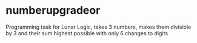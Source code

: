 # numberupgradeor
Programming task for Lunar Logic, takes 3 numbers, makes them divisible by 3 and their sum highest possible with only 6 changes to digits
